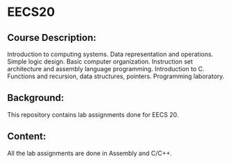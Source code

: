 # EECS20
## Course Description:
Introduction to computing systems. Data representation and operations. Simple logic design. Basic computer organization. Instruction set architecture and assembly language programming. Introduction to C. Functions and recursion, data structures, pointers. Programming laboratory.
## Background:
This repository contains lab assignments done for EECS 20.
## Content:
All the lab assignments are done in Assembly and C/C++. 

